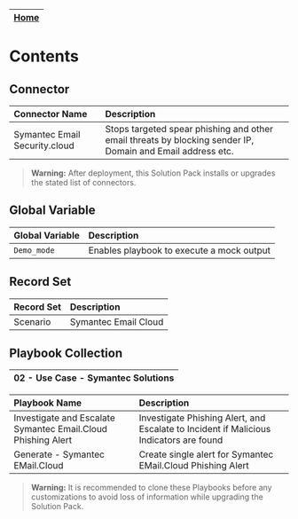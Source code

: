 | [Home](https://github.com/fortinet-fortisoar/solution-pack-symantec-solutions/tree/release/1.0.2/README.md) | 
|--------------------------------------------|

# Contents

## Connector

|Connector Name|Description|
| :- |:-|
|Symantec Email Security.cloud|Stops targeted spear phishing and other email threats by blocking sender IP, Domain and Email address etc.|

>**Warning:** After deployment, this Solution Pack installs or upgrades the stated list of connectors.

## Global Variable
| Global Variable | Description |
| :-              | :-          |
 |`Demo_mode`     | Enables playbook to execute a mock output |

## Record Set

|Record Set|Description|
|:-|:-|
|Scenario|Symantec Email Cloud|

## Playbook Collection

|02 - Use Case - Symantec Solutions|
|:-|

|Playbook Name|Description|
| :- | :- |
|Investigate and Escalate Symantec Email.Cloud Phishing Alert|Investigate Phishing Alert, and Escalate to Incident if Malicious Indicators are found|
|Generate - Symantec EMail.Cloud | Create single alert for Symantec EMail.Cloud Phishing Alert|

>**Warning:** It is recommended to clone these Playbooks before any customizations to avoid loss of information while upgrading the Solution Pack.
